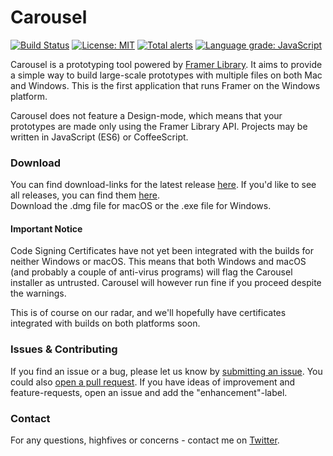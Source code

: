 # Carousel 
[![Build Status](https://travis-ci.org/emilwidlund/carousel.svg?branch=master)](https://travis-ci.org/emilwidlund/carousel)
[![License: MIT](https://img.shields.io/badge/License-MIT-yellow.svg)](https://opensource.org/licenses/MIT)
[![Total alerts](https://img.shields.io/lgtm/alerts/g/emilwidlund/carousel.svg?logo=lgtm&logoWidth=18)](https://lgtm.com/projects/g/emilwidlund/carousel/alerts/)
[![Language grade: JavaScript](https://img.shields.io/lgtm/grade/javascript/g/emilwidlund/carousel.svg?logo=lgtm&logoWidth=18)](https://lgtm.com/projects/g/emilwidlund/carousel/context:javascript)

Carousel is a prototyping tool powered by [Framer Library](https://github.com/koenbok/Framer). It aims to provide a simple way to build large-scale prototypes with multiple files on both Mac and Windows. This is the first application that runs Framer on the Windows platform.

Carousel does not feature a Design-mode, which means that your prototypes are made only using the Framer Library API. Projects may be written in JavaScript (ES6) or CoffeeScript.

### Download
You can find download-links for the latest release [here](https://github.com/emilwidlund/carousel/releases/latest). If you'd like to see all releases, you can find them [here](https://github.com/emilwidlund/carousel/releases).  
Download the .dmg file for macOS or the .exe file for Windows.

#### Important Notice
Code Signing Certificates have not yet been integrated with the builds for neither Windows or macOS. This means that both Windows and macOS (and probably a couple of anti-virus programs) will flag the Carousel installer as untrusted. Carousel will however run fine if you proceed despite the warnings.

This is of course on our radar, and we'll hopefully have certificates integrated with builds on both platforms soon.

### Issues & Contributing
If you find an issue or a bug, please let us know by [submitting an issue](https://github.com/emilwidlund/carousel/issues). You could also [open a pull request](https://github.com/emilwidlund/carousel/pulls). If you have ideas of improvement and feature-requests, open an issue and add the "enhancement"-label.

### Contact
For any questions, highfives or concerns - contact me on [Twitter](https://twitter.com/emilwidlund).
